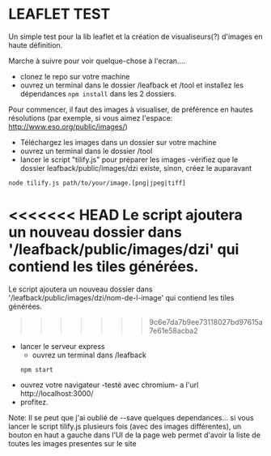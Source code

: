 # LEAFLET TEST
Un simple test pour la lib leaflet et la création de visualiseurs(?) d'images en haute définition.

Marche à suivre pour voir quelque-chose à l'ecran....
* clonez le repo sur votre machine
* ouvrez un terminal dans le dossier /leafback et /tool et installez les dépendances 
```npm install```
dans les 2 dossiers.

Pour commencer, il faut des images à visualiser, de préférence en hautes résolutions (par exemple, si vous aimez l'espace: http://www.eso.org/public/images/)
* Téléchargez les images dans un dossier sur votre machine
* ouvrez un terminal dans le dossier /tool
* lancer le script "tilify.js" pour préparer les images -vérifiez que le dossier leafback/public/images/dzi existe, sinon, créez le
auparavant
```
node tilify.js path/to/your/image.[png|jpeg|tiff]
```
<<<<<<< HEAD
Le script ajoutera un nouveau dossier dans '/leafback/public/images/dzi' qui contiend les tiles générées.
=======
Le script ajoutera un nouveau dossier dans '/leafback/public/images/dzi/nom-de-l-image' qui contiend les tiles générées.
>>>>>>> 9c6e7da7b9ee73118027bd97615a7e61e58acba2
* lancer le serveur express 
  * ouvrez un terminal dans /leafback
  ```
  npm start
  ```
* ouvrez votre navigateur -testé avec chromium- a l'url http://localhost:3000/ 
* profitez.

Note:
  Il se peut que j'ai oublié de --save quelques dependances... 
  si vous lancer le script tilify.js plusieurs fois (avec des images différentes), un bouton en haut a gauche dans l'UI de la page web permet d'avoir la liste de toutes les images presentes sur le site
